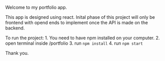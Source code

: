 Welcome to my portfolio app.

This app is designed using react.
Inital phase of this project will only be frontend with opend ends to implement once the API is made on the backend.


To run the project:
    1. You need to have npm installed on your computer.
    2. open terminal inside /portfolio
    3. run `npm install`
    4. run `npm start`

Thank you.


